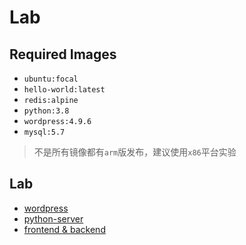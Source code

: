 # Lab

## Required Images

- `ubuntu:focal`
- `hello-world:latest`
- `redis:alpine`
- `python:3.8`
- `wordpress:4.9.6`
- `mysql:5.7`

> 不是所有镜像都有`arm`版发布，建议使用`x86`平台实验

## Lab

- [wordpress](10_wordpress/README.md)
- [python-server](12_python-server/README.md)
- [frontend & backend](14_frontbackend/README.md)
